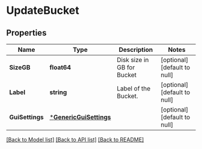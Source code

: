 # UpdateBucket

## Properties
Name | Type | Description | Notes
------------ | ------------- | ------------- | -------------
**SizeGB** | **float64** | Disk size in GB for Bucket | [optional] [default to null]
**Label** | **string** | Label of the Bucket. | [optional] [default to null]
**GuiSettings** | [***GenericGuiSettings**](GenericGUISettings.md) |  | [optional] [default to null]

[[Back to Model list]](../README.md#documentation-for-models) [[Back to API list]](../README.md#documentation-for-api-endpoints) [[Back to README]](../README.md)

